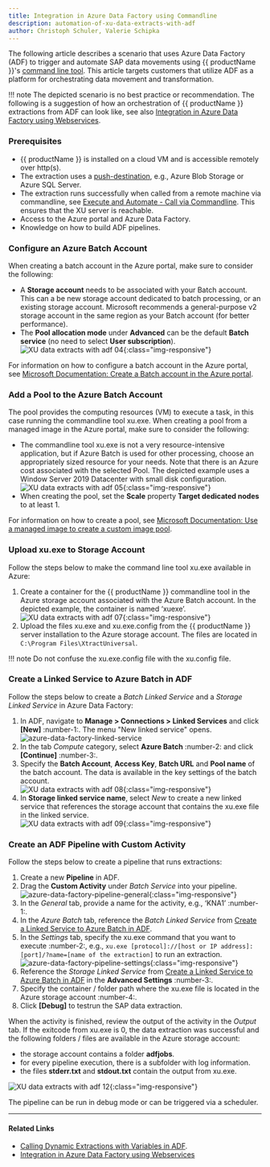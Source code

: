 ```yaml
---
title: Integration in Azure Data Factory using Commandline
description: automation-of-xu-data-extracts-with-adf
author: Christoph Schuler, Valerie Schipka
---
```


The following article describes a scenario that uses Azure Data Factory (ADF) to trigger and automate SAP data movements using {{ productName }}'s [command line tool](https://help.theobald-software.com/en/xtract-universal/execute-and-automate-extractions/call-via-commandline).
This article targets customers that utilize ADF as a platform for orchestrating data movement and transformation. <br>

!!! note
    The depicted scenario is no best practice or recommendation.
    The following is a suggestion of how an orchestration of {{ productName }} extractions from ADF can look like, see also [Integration in Azure Data Factory using Webservices](adf-integration-using-webservices).

### Prerequisites

- {{ productName }} is installed on a cloud VM and is accessible remotely over http(s).
- The extraction uses a [push-destination](https://help.theobald-software.com/en/xtract-universal/destinations#pull-and-push-destinations), e.g., Azure Blob Storage or Azure SQL Server.<br> 
- The extraction runs successfully when called from a remote machine via commandline, see [Execute and Automate - Call via Commandline](https://help.theobald-software.com/en/xtract-universal/execute-and-automate-extractions/call-via-commandline).
This ensures that the XU server is reachable. 
- Access to the Azure portal and Azure Data Factory.
- Knowledge on how to build ADF pipelines.

### Configure an Azure Batch Account

When creating a batch account in the Azure portal, make sure to consider the following:

- A **Storage account** needs to be associated with your Batch account. 
This can a be new storage account dedicated to batch processing, or an existing storage account. Microsoft recommends a general-purpose v2 storage account in the same region as your Batch account (for better performance).
- The **Pool allocation mode** under **Advanced** can be the default **Batch service** (no need to select **User subscription**).<br>
![XU data extracts with adf 04](../assets/images/xu/articles/xu-data-extracts-with-adf_04.jpg){:class="img-responsive"}

For information on how to configure a batch account in the Azure portal, see [Microsoft Documentation: Create a Batch account in the Azure portal](https://docs.microsoft.com/en-us/azure/batch/batch-account-create-portal).


### Add a Pool to the Azure Batch Account 

The pool provides the computing resources (VM) to execute a task, in this case running the commandline tool xu.exe. 
When creating a pool from a managed image in the Azure portal, make sure to consider the following:

- The commandline tool xu.exe is not a very resource-intensive application, but if Azure Batch is used for other processing, choose an appropriately sized resource for your needs.
Note that there is an Azure cost associated with the selected Pool.
The depicted example uses a Window Server 2019 Datacenter with small disk configuration.<br>
![XU data extracts with adf 05](../assets/images/xu/articles/xu-data-extracts-with-adf_05.jpg){:class="img-responsive"}
- When creating the pool, set the **Scale** property **Target dedicated nodes** to at least 1.

For information on how to create a pool, see [Microsoft Documentation: Use a managed image to create a custom image pool](https://docs.microsoft.com/en-us/azure/batch/batch-custom-images).

### Upload xu.exe to Storage Account

Follow the steps below to make the command line tool xu.exe available in Azure:

1. Create a container for the {{ productName }} commandline tool in the Azure storage account associated with the Azure Batch account.
In the depicted example, the container is named ‘xuexe’.<br>
![XU data extracts with adf 07](../assets/images/xu/articles/xu-data-extracts-with-adf_07.jpg){:class="img-responsive"}
2. Upload the files xu.exe and xu.exe.config from the {{ productName }} server installation to the Azure storage account. The files are located in `C:\Program Files\XtractUniversal`.

!!! note
    Do not confuse the xu.exe.config file with the xu.config file.

### Create a Linked Service to Azure Batch in ADF

Follow the steps below to create a *Batch Linked Service* and a *Storage Linked Service* in Azure Data Factory:

1. In ADF, navigate to **Manage > Connections > Linked Services** and click **[New]** :number-1:. The menu "New linked service" opens. <br>
![azure-data-factory-linked-service](../assets/images/xu/articles/azure-data-factory-linked-service.png)
2. In the tab *Compute* category, select **Azure Batch** :number-2: and click **[Continue]** :number-3:.
3. Specify the **Batch Account**, **Access Key**, **Batch URL** and **Pool name** of the batch account. The data is available in the key settings of the batch account.<br>
![XU data extracts with adf 08](../assets/images/xu/articles/xu-data-extracts-with-adf_08.jpg){:class="img-responsive"}
4. In **Storage linked service name**, select *New* to create a new linked service that references the storage account that contains the xu.exe file in the linked service. <br>
![XU data extracts with adf 09](../assets/images/xu/articles/xu-data-extracts-with-adf_09.jpg){:class="img-responsive"} 

### Create an ADF Pipeline with Custom Activity

Follow the steps below to create a pipeline that runs extractions:

1. Create a new **Pipeline** in ADF.
2. Drag the **Custom Activity** under *Batch Service* into your pipeline.  <br>
![azure-data-factory-pipeline-general](../assets/images/xu/articles/azure-data-factory-pipeline-general.png){:class="img-responsive"} 
3. In the *General* tab, provide a name for the activity, e.g., ‘KNA1’ :number-1:.
4. In the *Azure Batch* tab, reference the *Batch Linked Service* from [Create a Linked Service to Azure Batch in ADF](#create-a-linked-service-to-azure-batch-in-adf). <br>
5. In the *Settings* tab, specify the xu.exe command that you want to execute :number-2:, e.g., `xu.exe [protocol]://[host or IP address]:[port]/?name=[name of the extraction]` to run an extraction.
![azure-data-factory-pipeline-settings](../assets/images/xu/articles/azure-data-factory-pipeline-settings.png){:class="img-responsive"} 
6. Reference the *Storage Linked Service* from [Create a Linked Service to Azure Batch in ADF](#create-a-linked-service-to-azure-batch-in-adf) in the **Advanced Settings** :number-3:.
7. Specify the container / folder  path where the xu.exe file is located in the Azure storage account :number-4:.
8. Click **[Debug]** to testrun the SAP data extraction.

When the activity is finished, review the output of the activity in the *Output* tab.
If the exitcode from xu.exe is 0, the data extraction was successful and the following folders / files are available in the Azure storage account:<br>
- the storage account contains a folder **adfjobs**.<br>
- for every pipeline execution, there is a subfolder with log information.<br>
- the files **stderr.txt** and **stdout.txt** contain the output from xu.exe.

![XU data extracts with adf 12](../assets/images/xu/articles/xu-data-extracts-with-adf_12.jpg){:class="img-responsive"} 

The pipeline can be run in debug mode or can be triggered via a scheduler. 

*****
#### Related Links
- [Calling Dynamic Extractions with Variables in ADF](./calling-dynamic-extractions-with-variables-in-adf).
- [Integration in Azure Data Factory using Webservices](adf-integration-using-webservices)
